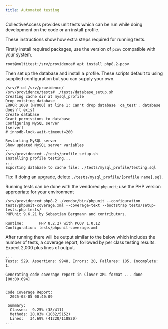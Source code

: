 ```yaml
---
title: Automated testing
---
```


CollectiveAccess provides unit tests which can be run while doing development on the code or an install profile.

These instructions show how extra steps required for running tests.

Firstly install required packages, use the version of `pcov` compatible with your system.
```
root@multitest:/srv/providence# apt install php8.2-pcov
```

Then set up the database and install a profile. These scripts default to using supplied configuration but you can supply your own.

```
/srv/# cd /srv/providence/
/srv/providence/tests# ./tests/database_setup.sh
Creating cache dir at mysql_profile
Drop existing database
ERROR 1008 (HY000) at line 1: Can't drop database 'ca_test'; database doesn't exist
Create database
Grant permissions to database
Configuring MySQL server
[server]
# innodb-lock-wait-timeout=200

Restarting MySQL server
Show updated MySQL server variables
...
/srv/providence# ./tests/profile_setup.sh
Installing profile testing...
...
Exporting database to cache file: ./tests/mysql_profile/testing.sql
```

Tip: If doing an upgrade, delete `./tests/mysql_profile/[profile name].sql`.

Running tests can be done with the vendored `phpunit`; use the PHP version appropriate for your environment
```
/srv/providence# php8.2 ./vendor/bin/phpunit --configuration tests/phpunit-coverage.xml --coverage-text --bootstrap tests/setup-tests.php tests/
PHPUnit 9.6.21 by Sebastian Bergmann and contributors.

Runtime:       PHP 8.2.27 with PCOV 1.0.12
Configuration: tests/phpunit-coverage.xml
```

After running there will be output similar to the below which includes the number of tests, a coverage report, followed by per class testing results.
Expect 2,000 plus lines of output.
```
...
Tests: 529, Assertions: 9948, Errors: 20, Failures: 185, Incomplete: 1.

Generating code coverage report in Clover XML format ... done [00:00.694]


Code Coverage Report:
  2025-03-05 00:40:09

 Summary:
  Classes:  9.25% (38/411)
  Methods: 20.03% (1032/5152)
  Lines:   34.69% (41220/118820)
...
```

